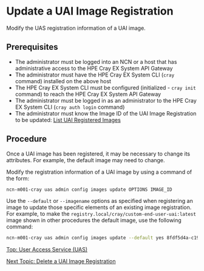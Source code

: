 # Update a UAI Image Registration

Modify the UAS registration information of a UAI image.

## Prerequisites

* The administrator must be logged into an NCN or a host that has administrative access to the HPE Cray EX System API Gateway
* The administrator must have the HPE Cray EX System CLI (`cray` command) installed on the above host
* The HPE Cray EX System CLI must be configured (initialized - `cray init` command) to reach the HPE Cray EX System API Gateway
* The administrator must be logged in as an administrator to the HPE Cray EX System CLI (`cray auth login` command)
* The administrator must know the Image ID of the UAI Image Registration to be updated: [List UAI Registered Images](List_Registered_UAI_Images.md)

## Procedure

Once a UAI image has been registered, it may be necessary to change its attributes. For example, the default image may need to change.

Modify the registration information of a UAI image by using a command of the form:

```bash
ncn-m001-cray uas admin config images update OPTIONS IMAGE_ID
```

Use the `--default` or `--imagename` options as specified when registering an image to update those specific elements of an existing image registration.
For example, to make the `registry.local/cray/custom-end-user-uai:latest` image shown in other procedures the default image, use the following command:

```bash
ncn-m001-cray uas admin config images update --default yes 8fdf5d4a-c190-24c1-2b96-74ab98c7ec07
```

[Top: User Access Service (UAS)](README.md)

[Next Topic: Delete a UAI Image Registration](Delete_a_UAI_Image_Registration.md)
